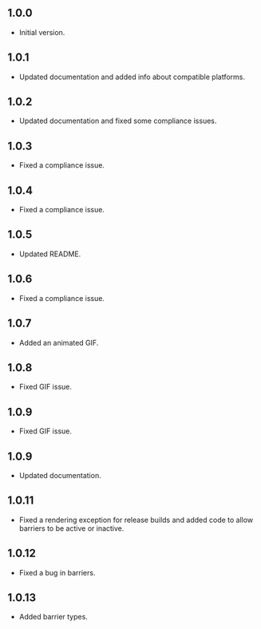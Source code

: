 ## 1.0.0

* Initial version.

## 1.0.1

* Updated documentation and added info about compatible platforms.

## 1.0.2

* Updated documentation and fixed some compliance issues.

## 1.0.3

* Fixed a compliance issue.

## 1.0.4

* Fixed a compliance issue.

## 1.0.5

* Updated README.

## 1.0.6

* Fixed a compliance issue.

## 1.0.7

* Added an animated GIF.

## 1.0.8

* Fixed GIF issue.

## 1.0.9

* Fixed GIF issue.

## 1.0.9

* Updated documentation.

## 1.0.11

* Fixed a rendering exception for release builds and added code to allow barriers to be active or inactive.

## 1.0.12

* Fixed a bug in barriers.

## 1.0.13

* Added barrier types.